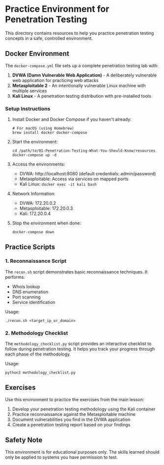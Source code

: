 # Practice Environment for Penetration Testing

This directory contains resources to help you practice penetration testing concepts in a safe, controlled environment.

## Docker Environment

The `docker-compose.yml` file sets up a complete penetration testing lab with:

1. **DVWA (Damn Vulnerable Web Application)** - A deliberately vulnerable web application for practicing web attacks
2. **Metasploitable 2** - An intentionally vulnerable Linux machine with multiple services
3. **Kali Linux** - A penetration testing distribution with pre-installed tools

### Setup Instructions

1. Install Docker and Docker Compose if you haven't already:
   ```
   # For macOS (using Homebrew)
   brew install docker docker-compose
   ```

2. Start the environment:
   ```
   cd /path/to/01-Penetration-Testing-What-You-Should-Know/resources
   docker-compose up -d
   ```

3. Access the environments:
   - DVWA: http://localhost:8080 (default credentials: admin/password)
   - Metasploitable: Access via services on mapped ports
   - Kali Linux: `docker exec -it kali bash`

4. Network Information:
   - DVWA: 172.20.0.2
   - Metasploitable: 172.20.0.3
   - Kali: 172.20.0.4

5. Stop the environment when done:
   ```
   docker-compose down
   ```

## Practice Scripts

### 1. Reconnaissance Script

The `recon.sh` script demonstrates basic reconnaissance techniques. It performs:
- Whois lookup
- DNS enumeration
- Port scanning
- Service identification

Usage:
```
./recon.sh <target_ip_or_domain>
```

### 2. Methodology Checklist

The `methodology_checklist.py` script provides an interactive checklist to follow during penetration testing. It helps you track your progress through each phase of the methodology.

Usage:
```
python3 methodology_checklist.py
```

## Exercises

Use this environment to practice the exercises from the main lesson:

1. Develop your penetration testing methodology using the Kali container
2. Practice reconnaissance against the Metasploitable machine
3. Document vulnerabilities you find in the DVWA application
4. Create a penetration testing report based on your findings

## Safety Note

This environment is for educational purposes only. The skills learned should only be applied to systems you have permission to test.
